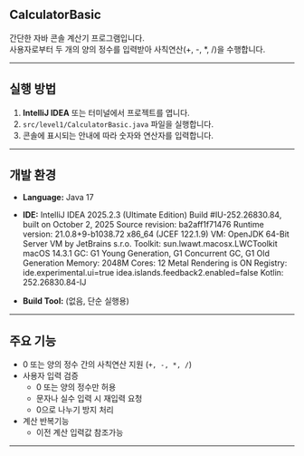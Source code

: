 ## CalculatorBasic
간단한 자바 콘솔 계산기 프로그램입니다.  
사용자로부터 두 개의 양의 정수를 입력받아 사칙연산(+, -, *, /)을 수행합니다.

---

## 실행 방법

1. **IntelliJ IDEA** 또는 터미널에서 프로젝트를 엽니다.
2. `src/level1/CalculatorBasic.java` 파일을 실행합니다.
3. 콘솔에 표시되는 안내에 따라 숫자와 연산자를 입력합니다.

---

## 개발 환경

- **Language:** Java 17
- **IDE:** 
  IntelliJ IDEA 2025.2.3 (Ultimate Edition)
  Build #IU-252.26830.84, built on October 2, 2025
  Source revision: ba2aff1f71476
  Runtime version: 21.0.8+9-b1038.72 x86_64 (JCEF 122.1.9)
  VM: OpenJDK 64-Bit Server VM by JetBrains s.r.o.
  Toolkit: sun.lwawt.macosx.LWCToolkit
  macOS 14.3.1
  GC: G1 Young Generation, G1 Concurrent GC, G1 Old Generation
  Memory: 2048M
  Cores: 12
  Metal Rendering is ON
  Registry:
  ide.experimental.ui=true
  idea.islands.feedback2.enabled=false
  Kotlin: 252.26830.84-IJ

- **Build Tool:** (없음, 단순 실행용)

---

## 주요 기능
- 0 또는 양의 정수 간의 사칙연산 지원 (`+, -, *, /`)
- 사용자 입력 검증
    - 0 또는 양의 정수만 허용
    - 문자나 실수 입력 시 재입력 요청
    - 0으로 나누기 방지 처리
- 계산 반복기능 
   - 이전 계산 입력값 참조가능

---
